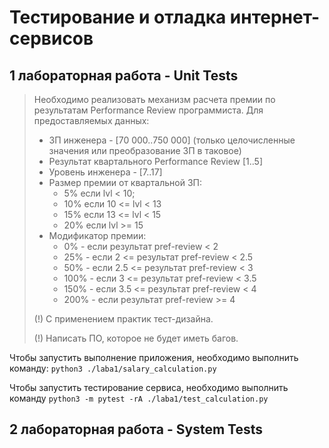 # Тестирование и отладка интернет-сервисов

## 1 лабораторная работа - Unit Tests
> Необходимо реализовать механизм расчета премии по результатам Performance Review программиста.
> Для предоставляемых данных:
> - ЗП инженера - [70 000..750 000] (только целочисленные значения или преобразование ЗП в таковое)
> - Результат квартального Performance Review [1..5]
> - Уровень инженера - [7..17]
> - Размер премии от квартальной ЗП:
>   - 5% если lvl < 10;
>   - 10% если 10 <= lvl < 13
>   - 15% если 13 <= lvl < 15
>   - 20% если lvl >= 15
> - Модификатор премии:
>   - 0% - если результат pref-review < 2 
>   - 25% - если 2 <= результат pref-review < 2.5
>   - 50% - если 2.5 <= результат pref-review < 3
>   - 100% - если 3 <= результат pref-review < 3.5 
>   - 150% - если 3.5 <= результат pref-review < 4 
>   - 200% - если результат pref-review >= 4
>
> (!) С применением практик тест-дизайна.
> 
> (!) Написать ПО, которое не будет иметь багов.

Чтобы запустить выполнение приложения, необходимо выполнить команду: ```python3 ./laba1/salary_calculation.py```

Чтобы запустить тестирование сервиса, необходимо выполнить команду ```python3 -m pytest -rA ./laba1/test_calculation.py```


## 2 лабораторная работа - System Tests

